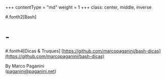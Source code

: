 +++
contentType = "md"
weight = 1
+++
class: center, middle, inverse

#.fonth2[Bash]
# -
#.fonth4[Dicas & Truques]
[https://github.com/marcopaganini/bash-dicas](https://github.com/marcopaganini/bash-dicas)

By Marco Paganini<br>
(paganini@paganini.net)
